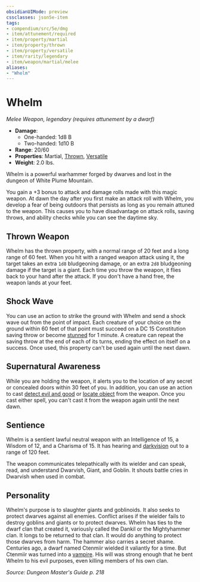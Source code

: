 ```yaml
---
obsidianUIMode: preview
cssclasses: json5e-item
tags:
- compendium/src/5e/dmg
- item/attunement/required
- item/property/martial
- item/property/thrown
- item/property/versatile
- item/rarity/legendary
- item/weapon/martial/melee
aliases: 
- "Whelm"
---
```

# Whelm
*Melee Weapon, legendary (requires attunement by a dwarf)*  

- **Damage**:
  - One-handed: 1d8 B
  - Two-handed: 1d10 B
- **Range**: 20/60
- **Properties**: Martial, [Thrown](_item-properties.md#Thrown), [Versatile](_item-properties.md#Versatile)
- **Weight**: 2.0 lbs.

Whelm is a powerful warhammer forged by dwarves and lost in the dungeon of White Plume Mountain.

You gain a +3 bonus to attack and damage rolls made with this magic weapon. At dawn the day after you first make an attack roll with Whelm, you develop a fear of being outdoors that persists as long as you remain attuned to the weapon. This causes you to have disadvantage on attack rolls, saving throws, and ability checks while you can see the daytime sky.

## Thrown Weapon

Whelm has the thrown property, with a normal range of 20 feet and a long range of 60 feet. When you hit with a ranged weapon attack using it, the target takes an extra `1d8` bludgeoning damage, or an extra `2d8` bludgeoning damage if the target is a giant. Each time you throw the weapon, it flies back to your hand after the attack. If you don't have a hand free, the weapon lands at your feet.

## Shock Wave

You can use an action to strike the ground with Whelm and send a shock wave out from the point of impact. Each creature of your choice on the ground within 60 feet of that point must succeed on a DC 15 Constitution saving throw or become [stunned](_conditions.md#stunned) for 1 minute. A creature can repeat the saving throw at the end of each of its turns, ending the effect on itself on a success. Once used, this property can't be used again until the next dawn.

## Supernatural Awareness

While you are holding the weapon, it alerts you to the location of any secret or concealed doors within 30 feet of you. In addition, you can use an action to cast [detect evil and good](compendium/spells/detect-evil-and-good.md) or [locate object](compendium/spells/locate-object.md) from the weapon. Once you cast either spell, you can't cast it from the weapon again until the next dawn.

## Sentience

Whelm is a sentient lawful neutral weapon with an Intelligence of 15, a Wisdom of 12, and a Charisma of 15. It has hearing and [darkvision](_senses.md#darkvision) out to a range of 120 feet.

The weapon communicates telepathically with its wielder and can speak, read, and understand Dwarvish, Giant, and Goblin. It shouts battle cries in Dwarvish when used in combat.

## Personality

Whelm's purpose is to slaughter giants and goblinoids. It also seeks to protect dwarves against all enemies. Conflict arises if the wielder fails to destroy goblins and giants or to protect dwarves. Whelm has ties to the dwarf clan that created it, variously called the Dankil or the Mightyhammer clan. It longs to be returned to that clan. It would do anything to protect those dwarves from harm. The hammer also carries a secret shame. Centuries ago, a dwarf named Ctenmiir wielded it valiantly for a time. But Ctenmiir was turned into a [vampire](compendium/bestiary/undead/vampire.md). His will was strong enough that he bent Whelm to his evil purposes, even killing members of his own clan.

*Source: Dungeon Master's Guide p. 218*